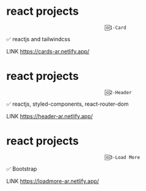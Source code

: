#                                   react projects



                                        🆔1-Card



✅     reactjs and tailwindcss

LINK          https://cards-ar.netlify.app/




#                                   react projects



                                        🆔2-Header

                                        

✅     reactjs, styled-components, react-router-dom


LINK           https://header-ar.netlify.app/



#                                   react projects



                                        🆔3-Load More

                                        

✅     Bootstrap


LINK           https://loadmore-ar.netlify.app/